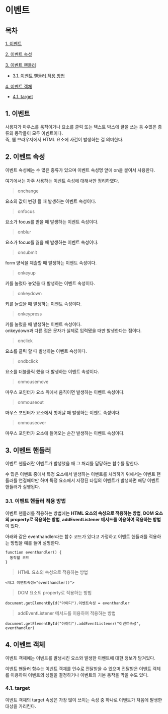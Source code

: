 # 이벤트

## 목차

[1. 이벤트](#1-이벤트)

[2. 이벤트 속성](#2-이벤트-속성)

[3. 이벤트 핸들러](#3-이벤트-핸들러)
- [3.1. 이벤트 핸들러 적용 방법](#31-이벤트-핸들러-적용-방법)

[4. 이벤트 객체](#4-이벤트-객체)
- [4.1. target](#41-target)

## 1. 이벤트

사용자가 마우스를 움직이거나 요소를 클릭 또는 텍스트 박스에 글을 쓰는 등 수많은 종류의 동작들이 모두 이벤트이다.<br>
즉, 웹 브라우저에서 HTML 요소에 사건이 발생하는 걸 의미한다.

## 2. 이벤트 속성

이벤트 속성에는 수 많은 종류가 있으며 이벤트 속성명 앞에 on을 붙여서 사용한다.

여기에서는 자주 사용하는 이벤트 속성에 대해서만 정리하였다.

> onchange

요소의 값이 변경 될 때 발생하는 이벤트 속성이다.

> onfocus

요소가 focus를 받을 때 발생하는 이벤트 속성이다.

> onblur

요소가 focus를 잃을 때 발생하는 이벤트 속성이다.

> onsubmit

form 양식을 제출할 때 발생하는 이벤트 속성이다.

> onkeyup

키를 눌렀다 놓았을 때 발생하는 이벤트 속성이다.

> onkeydown

키를 눌렀을 때 발생하는 이벤트 속성이다.

> onkeypress

키를 눌렀을 때 발생하는 이벤트 속성이다.<br>
onkeydown과 다른 점은 문자가 실제로 입력됐을 때만 발생한다는 점이다.

> onclick

요소를 클릭 할 때 발생하는 이벤트 속성이다.

> ondbclick

요소를 더블클릭 했을 때 발생하는 이벤트 속성이다.

> onmousemove

마우스 포인터가 요소 위에서 움직이면 발생하는 이벤트 속성이다.

> onmouseout

마우스 포인터가 요소에서 벗어날 때 발생하는 이벤트 속성이다.

> onmouseover

마우스 포인터가 요소에 들어오는 순간 발생하는 이벤트 속성이다.

## 3. 이벤트 핸들러

이벤트 핸들러란 이벤트가 발생했을 때 그 처리를 담당하는 함수를 말한다.

수 많은 이벤트 중에서 특정 요소에서 발생하는 이벤트를 처리하기 위해서는 이벤트 핸들러를 연결해야만 하며 특정 요소에서 지정된 타입의 이벤트가 발생하면 해당 이벤트 핸들러가 실행된다.

### 3.1. 이벤트 핸들러 적용 방법

이벤트 핸들러를 적용하는 방법에는 **HTML 요소의 속성으로 적용하는 방법**, **DOM 요소의 property로 적용하는 방법**, **addEventListener 메서드를 이용하여 적용하는 방법**이 있다.

아래와 같은 eventhandler라는 함수 코드가 있다고 가정하고 이벤트 핸들러를 적용하는 방법을 예를 들어 설명한다.

```
function eventhandler() {
  동작할 코드
}
```

> HTML 요소의 속성으로 적용하는 방법

```
<태그 이벤트속성="eventhandler()">
```

> DOM 요소의 property로 적용하는 방법

```
document.getElementById("아이디").이벤트속성 = eventhandler
```

> addEventListener 메서드를 이용하여 적용하는 방법

```
document.getElementById("아이디").addEventListener("이벤트속성", eventhandler)
```

## 4. 이벤트 객체

이벤트 객체에는 이벤트를 발생시킨 요소와 발생한 이벤트에 대한 정보가 담겨있다.

이벤트 핸들러 함수는 이벤트 객체를 인수로 전달받을 수 있으며 전달받은 이벤트 객체를 이용하여 이벤트의 성질을 결정하거나 이벤트의 기본 동작을 막을 수도 있다.

### 4.1. target

이벤트 객체의 target 속성은 가장 많이 쓰이는 속성 중 하나로 이벤트가 처음에 발생한 대상을 가리킨다.